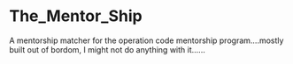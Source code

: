 # The_Mentor_Ship
A mentorship matcher for the operation code mentorship program....mostly built out of bordom, I might not do anything with it......
